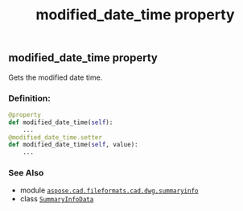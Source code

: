 ﻿---
title: modified_date_time property
second_title: Aspose.CAD for Python via .NET API References
description: 
type: docs
weight: 100
url: /python-net/aspose.cad.fileformats.cad.dwg.summaryinfo/summaryinfodata/modified_date_time/
is_root: false
---

## modified_date_time property


Gets the modified date time.
### Definition:
```python
@property
def modified_date_time(self):
    ...
@modified_date_time.setter
def modified_date_time(self, value):
    ...
```

### See Also
* module [`aspose.cad.fileformats.cad.dwg.summaryinfo`](../../)
* class [`SummaryInfoData`](/cad/python-net/aspose.cad.fileformats.cad.dwg.summaryinfo/summaryinfodata)
